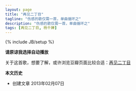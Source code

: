 ```yaml
---
layout: page
title: "再见二丁目"
tagline: "伤感的歌仅需一首，单曲循环之"
description: "伤感的歌仅需一首，单曲循环之"
tags: [再见二丁目, 杨千嬅]
---
```

{% include JB/setup %}

<script src="assets/audiojs/audio.min.js"></script>
<script>
  audiojs.events.ready(function() {
    audiojs.createAll();
  });
</script>

<audio src="song.mp3" preload="auto" autoplay="autoplay"></audio>


**请原谅我选择自动播放**

关于这首歌，想要了解，或许浏览豆瓣页面比较合适：[再见二丁目](http://music.douban.com/subject/6792603/)

**本文历史**

* 创建文章 2013年02月07日
<script type="text/javascript">
$(document.links).filter(function() {
  return this.hostname != window.location.hostname;
}).attr('target', '_blank');
</script>

